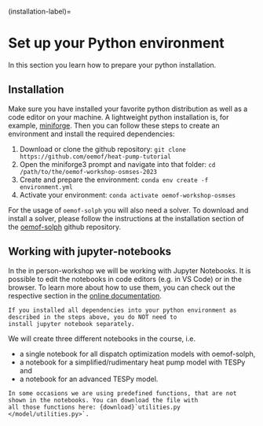 (installation-label)=

# Set up your Python environment

In this section you learn how to prepare your python installation.

## Installation

Make sure you have installed your favorite python distribution as well as a code editor on your machine. A lightweight
python installation is, for example, [miniforge](https://github.com/conda-forge/miniforge). Then you can follow these
steps to create an environment and install the required dependencies:

1. Download or clone the github repository: `git clone https://github.com/oemof/heat-pump-tutorial `
2. Open the miniforge3 prompt and navigate into that folder: `cd /path/to/the/oemof-workshop-osmses-2023`
3. Create and prepare the environment: `conda env create -f environment.yml`
4. Activate your environment: `conda activate oemof-workshop-osmses`

For the usage of `oemof-solph` you will also need a solver. To download and install a solver, please follow the
instructions at the installation section of the
[oemof-solph](https://github.com/oemof/oemof-solph/#installing-a-solver) github repository.

## Working with jupyter-notebooks

In the in person-workshop we will be working with Jupyter Notebooks. It is possible to edit the notebooks in code
editors (e.g. in VS Code) or in the browser. To learn more about how to use them, you can check out the respective
section in the [online documentation](https://jupyter.org/).

```{note}
If you installed all dependencies into your python environment as described in the steps above, you do NOT need to
install jupyter notebook separately.
```

We will create three different notebooks in the course, i.e.

- a single notebook for all dispatch optimization models with oemof-solph,
- a notebook for a simplified/rudimentary heat pump model with TESPy and
- a notebook for an advanced TESPy model.

```{tip}
In some occasions we are using predefined functions, that are not shown in the notebooks. You can download the file with
all those functions here: {download}`utilities.py </model/utilities.py>`.
```
